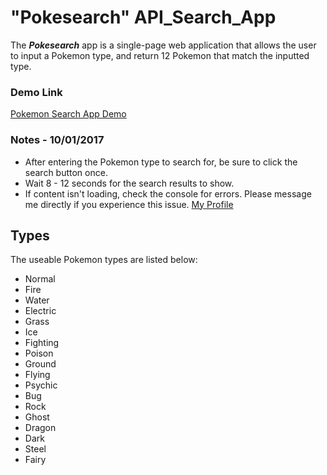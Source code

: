 # "Pokesearch" API_Search_App
The **_Pokesearch_** app is a single-page web application that allows the user to input a Pokemon type, and return 12 Pokemon that match the inputted type.

### Demo Link
[Pokemon Search App Demo](http://mattpezzente.com/projects/pokesearch/index.html)

### Notes - 10/01/2017
* After entering the Pokemon type to search for, be sure to click the search button once.
* Wait 8 - 12 seconds for the search results to show.
* If content isn't loading, check the console for errors. Please message me directly if you experience this issue. [My Profile](https://github.com/salogost)

## Types
The useable Pokemon types are listed below:
* Normal
* Fire
* Water
* Electric
* Grass
* Ice
* Fighting
* Poison
* Ground
* Flying
* Psychic
* Bug
* Rock
* Ghost
* Dragon
* Dark
* Steel
* Fairy

